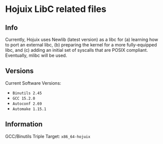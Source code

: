 # Hojuix LibC related files

## Info
Currently, Hojuix uses Newlib (latest version) as a libc for (a) learning how to port an external libc, (b) preparing the kernel for a more fully-equipped libc, and (c) adding an initial set of syscalls that are POSIX compliant. Eventually, mlibc will be used.

## Versions
Current Software Versions: <br>
- ```Binutils 2.45```<br>
- ```GCC 15.2.0```<br>
- ```Autoconf 2.69```<br>
- ```Automake 1.15.1```<br>

## Information
GCC/Binutils Triple Target: ```x86_64-hojuix```<br>
